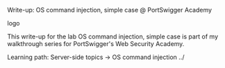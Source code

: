 Write-up: OS command injection, simple case @ PortSwigger Academy

logo

This write-up for the lab OS command injection, simple case is part of my walkthrough series for PortSwigger's Web Security Academy.

Learning path: Server-side topics → OS command injection
../
